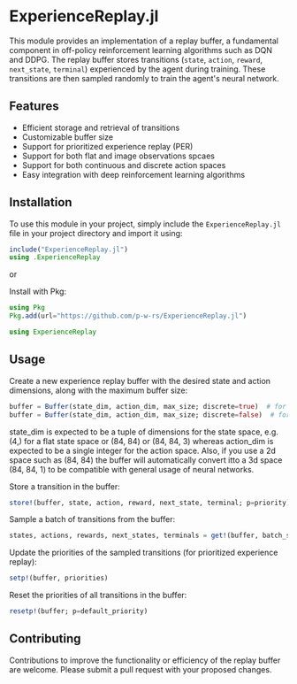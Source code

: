 # ExperienceReplay.jl

This module provides an implementation of a replay buffer, a fundamental component in off-policy reinforcement learning algorithms such as DQN and DDPG. The replay buffer stores transitions (`state`, `action`, `reward`, `next_state`, `terminal`) experienced by the agent during training. These transitions are then sampled randomly to train the agent's neural network.

## Features

- Efficient storage and retrieval of transitions
- Customizable buffer size
- Support for prioritized experience replay (PER)
- Support for both flat and image observations spcaes
- Support for both continuous and discrete action spaces
- Easy integration with deep reinforcement learning algorithms

## Installation

To use this module in your project, simply include the `ExperienceReplay.jl` file in your project directory and import it using:

```julia
include("ExperienceReplay.jl")
using .ExperienceReplay
```

or

Install with Pkg:

```julia
using Pkg
Pkg.add(url="https://github.com/p-w-rs/ExperienceReplay.jl")

using ExperienceReplay
```

## Usage

Create a new experience replay buffer with the desired state and action dimensions, along with the maximum buffer size:

```julia
buffer = Buffer(state_dim, action_dim, max_size; discrete=true)  # for discrete action space
buffer = Buffer(state_dim, action_dim, max_size; discrete=false)  # for continuous action space
```

state_dim is expected to be a tuple of dimensions for the state space, e.g. (4,) for a flat state space or (84, 84) or (84, 84, 3) whereas action_dim is expected to be a single integer for the action space. Also, if you use a 2d space such as (84, 84) the buffer will automatically convert itto a 3d space (84, 84, 1) to be compatible with general usage of neural networks.

Store a transition in the buffer:

```julia
store!(buffer, state, action, reward, next_state, terminal; p=priority)
```

Sample a batch of transitions from the buffer:

```julia
states, actions, rewards, next_states, terminals = get!(buffer, batch_size)
```

Update the priorities of the sampled transitions (for prioritized experience replay):

```julia
setp!(buffer, priorities)
```

Reset the priorities of all transitions in the buffer:

```julia
resetp!(buffer; p=default_priority)
```

## Contributing

Contributions to improve the functionality or efficiency of the replay buffer are welcome. Please submit a pull request with your proposed changes.
